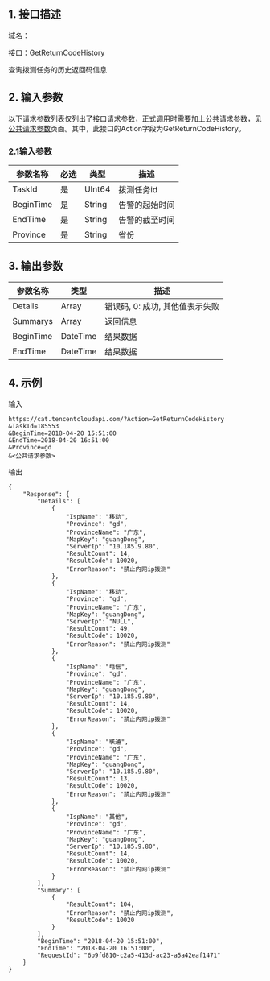## 1. 接口描述

域名：

接口：GetReturnCodeHistory



查询拨测任务的历史返回码信息

## 2. 输入参数

以下请求参数列表仅列出了接口请求参数，正式调用时需要加上公共请求参数，见<a href="/doc/api/405/公共请求参数" title="公共请求参数">公共请求参数</a>页面。其中，此接口的Action字段为GetReturnCodeHistory。

### 2.1输入参数

| 参数名称      | 必选   | 类型       | 描述                                       |
| --------- | ---- | ------ | ---------------------------------------- |
| TaskId    | 是    | UInt64    | 拨测任务id  | 正整数。验证成功的拨测任务id                          |
| BeginTime | 是    | String | 告警的起始时间 | 开始时间点。格式如：2017-05-09 10:20:00                 |
| EndTime   | 是    | String | 告警的截至时间 | 结束时间点。格式如：2017-05-09 10:25:00                 |
| Province  | 是    | String | 省份      | 省份名称的全拼 |
#### 

## 3. 输出参数

| 参数名称    | 类型     | 描述                  |
| ------- | ------ | ------------------- |
| Details    | Array    | 错误码, 0: 成功, 其他值表示失败 |
| Summarys | Array | 返回信息                |
| BeginTime    | DateTime  | 结果数据                |
| EndTime    | DateTime  | 结果数据                |

## 4. 示例

输入

```
https://cat.tencentcloudapi.com/?Action=GetReturnCodeHistory
&TaskId=185553
&BeginTime=2018-04-20 15:51:00
&EndTime=2018-04-20 16:51:00
&Province=gd
&<公共请求参数>
```

输出

```
{
    "Response": {
        "Details": [
            {
                "IspName": "移动",
                "Province": "gd",
                "ProvinceName": "广东",
                "MapKey": "guangDong",
                "ServerIp": "10.185.9.80",
                "ResultCount": 14,
                "ResultCode": 10020,
                "ErrorReason": "禁止内网ip拨测"
            },
            {
                "IspName": "移动",
                "Province": "gd",
                "ProvinceName": "广东",
                "MapKey": "guangDong",
                "ServerIp": "NULL",
                "ResultCount": 49,
                "ResultCode": 10020,
                "ErrorReason": "禁止内网ip拨测"
            },
            {
                "IspName": "电信",
                "Province": "gd",
                "ProvinceName": "广东",
                "MapKey": "guangDong",
                "ServerIp": "10.185.9.80",
                "ResultCount": 14,
                "ResultCode": 10020,
                "ErrorReason": "禁止内网ip拨测"
            },
            {
                "IspName": "联通",
                "Province": "gd",
                "ProvinceName": "广东",
                "MapKey": "guangDong",
                "ServerIp": "10.185.9.80",
                "ResultCount": 13,
                "ResultCode": 10020,
                "ErrorReason": "禁止内网ip拨测"
            },
            {
                "IspName": "其他",
                "Province": "gd",
                "ProvinceName": "广东",
                "MapKey": "guangDong",
                "ServerIp": "10.185.9.80",
                "ResultCount": 14,
                "ResultCode": 10020,
                "ErrorReason": "禁止内网ip拨测"
            }
        ],
        "Summary": [
            {
                "ResultCount": 104,
                "ErrorReason": "禁止内网ip拨测",
                "ResultCode": 10020
            }
        ],
        "BeginTime": "2018-04-20 15:51:00",
        "EndTime": "2018-04-20 16:51:00",
        "RequestId": "6b9fd810-c2a5-413d-ac23-a5a42eaf1471"
    }
}
```